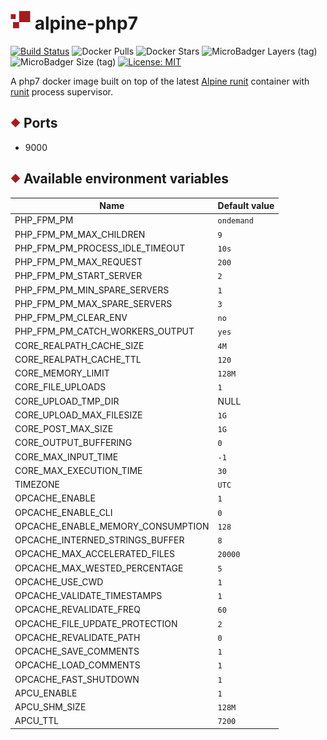 # ![](https://github.com/docker-suite/artwork/raw/master/logo/png/logo_32.png) alpine-php7
[![Build Status](http://jenkins.hexocube.fr/job/docker-suite/job/alpine-php7/badge/icon?color=green&style=flat-square)](http://jenkins.hexocube.fr/job/docker-suite/job/alpine-php7/)
![Docker Pulls](https://img.shields.io/docker/pulls/dsuite/alpine-php7.svg?style=flat-square)
![Docker Stars](https://img.shields.io/docker/stars/dsuite/alpine-php7.svg?style=flat-square)
![MicroBadger Layers (tag)](https://img.shields.io/microbadger/layers/dsuite/alpine-php7/latest.svg?style=flat-square)
![MicroBadger Size (tag)](https://img.shields.io/microbadger/image-size/dsuite/alpine-php7/latest.svg?style=flat-square)
[![License: MIT](https://img.shields.io/badge/License-MIT-brightgreen.svg?style=flat-square)](https://opensource.org/licenses/MIT)

A php7 docker image built on top of the latest [Alpine runit][alpine-runit] container with [runit][runit] process supervisor.


## ![](https://github.com/docker-suite/artwork/raw/master/various/pin/png/pin_16.png) Ports
- 9000

## ![](https://github.com/docker-suite/artwork/raw/master/various/pin/png/pin_16.png) Available environment variables

Name                                | Default value
------------------------------------|-------------------------------------------------
PHP_FPM_PM                          | `ondemand`
PHP_FPM_PM_MAX_CHILDREN             | `9`
PHP_FPM_PM_PROCESS_IDLE_TIMEOUT     | `10s`
PHP_FPM_PM_MAX_REQUEST              | `200`
PHP_FPM_PM_START_SERVER             | `2`
PHP_FPM_PM_MIN_SPARE_SERVERS        | `1`
PHP_FPM_PM_MAX_SPARE_SERVERS        | `3`
PHP_FPM_PM_CLEAR_ENV                | `no`
PHP_FPM_PM_CATCH_WORKERS_OUTPUT     | `yes`
CORE_REALPATH_CACHE_SIZE            | `4M`
CORE_REALPATH_CACHE_TTL             | `120`
CORE_MEMORY_LIMIT                   | `128M`
CORE_FILE_UPLOADS                   | `1`
CORE_UPLOAD_TMP_DIR                 | NULL
CORE_UPLOAD_MAX_FILESIZE            | `1G`
CORE_POST_MAX_SIZE                  | `1G`
CORE_OUTPUT_BUFFERING               | `0`
CORE_MAX_INPUT_TIME                 | `-1`
CORE_MAX_EXECUTION_TIME             | `30`
TIMEZONE                            | `UTC`
OPCACHE_ENABLE                      | `1`
OPCACHE_ENABLE_CLI                  | `0`
OPCACHE_ENABLE_MEMORY_CONSUMPTION   | `128`
OPCACHE_INTERNED_STRINGS_BUFFER     | `8`
OPCACHE_MAX_ACCELERATED_FILES       | `20000`
OPCACHE_MAX_WESTED_PERCENTAGE       | `5`
OPCACHE_USE_CWD                     | `1`
OPCACHE_VALIDATE_TIMESTAMPS         | `1`
OPCACHE_REVALIDATE_FREQ             | `60`
OPCACHE_FILE_UPDATE_PROTECTION      | `2`
OPCACHE_REVALIDATE_PATH             | `0`
OPCACHE_SAVE_COMMENTS               | `1`
OPCACHE_LOAD_COMMENTS               | `1`
OPCACHE_FAST_SHUTDOWN               | `1`
APCU_ENABLE                         | `1`
APCU_SHM_SIZE                       | `128M`
APCU_TTL                            | `7200`


[alpine-runit]: https://hub.docker.com/r/craftdock/alpine-runit/
[runit]: http://smarden.org/runit/
